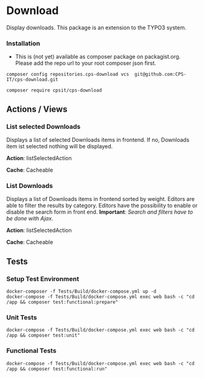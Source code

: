 # Download

Display downloads. This package is an extension to the TYPO3 system.

### Installation

* This is (not yet) available as composer package on packagist.org. Please add the repo url to your root composer json first.

```
composer config repositories.cps-download vcs  git@github.com:CPS-IT/cps-download.git
```

```
composer require cpsit/cps-download 
```

## Actions / Views

### List selected Downloads

Displays a list of selected Downloads items in frontend. If no, Downloads item ist selected nothing will be displayed.

**Action**: listSelectedAction

**Cache**: Cacheable

### List Downloads

Displays a list of  Downloads items in frontend sorted by weight. Editors are able to filter the results by category. 
Editors have the possibility to enable or disable the search form in front end. **Important**: _Search and filters have to be done with Ajax_.

**Action**: listSelectedAction

**Cache**: Cacheable

## Tests

### Setup Test Environment 

```
docker-composer -f Tests/Build/docker-compose.yml up -d
docker-compose -f Tests/Build/docker-compose.yml exec web bash -c "cd /app && composer test:functional:prepare"
```

### Unit Tests

```
docker-compose -f Tests/Build/docker-compose.yml exec web bash -c "cd /app && composer test:unit"
```

### Functional Tests

```
docker-compose -f Tests/Build/docker-compose.yml exec web bash -c "cd /app && composer test:functional:run"
```
